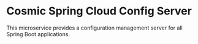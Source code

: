 # Cosmic Spring Cloud Config Server

This microservice provides a configuration management server for all Spring Boot applications.

